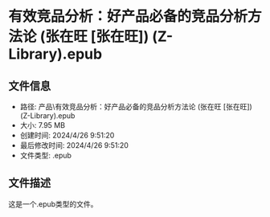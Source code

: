 ﻿# 有效竞品分析：好产品必备的竞品分析方法论 (张在旺 [张在旺]) (Z-Library).epub

## 文件信息
- 路径: 产品\有效竞品分析：好产品必备的竞品分析方法论 (张在旺 [张在旺]) (Z-Library).epub
- 大小: 7.95 MB
- 创建时间: 2024/4/26 9:51:20
- 最后修改时间: 2024/4/26 9:51:20
- 文件类型: .epub

## 文件描述
这是一个.epub类型的文件。

